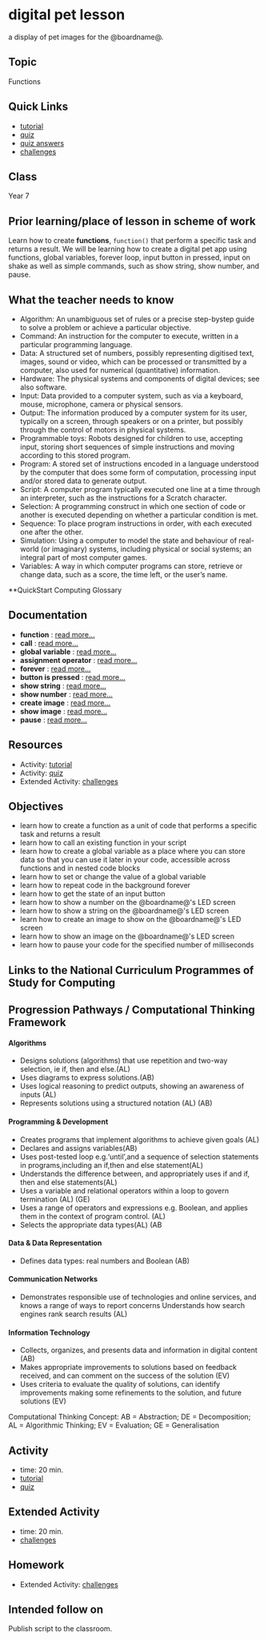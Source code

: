 # digital pet lesson

a display of pet images for the @boardname@.

## Topic

Functions

## Quick Links

* [tutorial](/lessons/digital-pet/tutorial)
* [quiz](/lessons/digital-pet/quiz)
* [quiz answers](/lessons/digital-pet/quiz-answers)
* [challenges](/lessons/digital-pet/challenges)

## Class

Year 7

## Prior learning/place of lesson in scheme of work

Learn how to create **functions**, `function()` that perform a specific task and returns a result. We will be learning how to create a digital pet app using functions, global variables, forever loop, input button in pressed, input on shake as well as simple commands, such as show string, show number, and pause.

## What the teacher needs to know

* Algorithm: An unambiguous set of rules or a precise step-bystep guide to solve a problem or achieve a particular objective.
* Command: An instruction for the computer to execute, written in a particular programming language.
* Data: A structured set of numbers, possibly representing digitised text, images, sound or video, which can be processed or transmitted by a computer, also used for numerical (quantitative) information.
* Hardware: The physical systems and components of digital devices; see also software.
* Input: Data provided to a computer system, such as via a keyboard, mouse, microphone, camera or physical sensors.
* Output: The information produced by a computer system for its user, typically on a screen, through speakers or on a printer, but possibly through the control of motors in physical systems.
* Programmable toys: Robots designed for children to use, accepting input, storing short sequences of simple instructions and moving according to this stored program.
* Program: A stored set of instructions encoded in a language understood by the computer that does some form of computation, processing input and/or stored data to generate output.
* Script: A computer program typically executed one line at a time through an interpreter, such as the instructions for a Scratch character.
* Selection: A programming construct in which one section of code or another is executed depending on whether a particular condition is met.
* Sequence: To place program instructions in order, with each executed one after the other.
* Simulation: Using a computer to model the state and behaviour of real-world (or imaginary) systems, including physical or social systems; an integral part of most computer games.
* Variables: A way in which computer programs can store, retrieve or change data, such as a score, the time left, or the user’s name.

**QuickStart Computing Glossary

## Documentation

* **function** : [read more...](/js/function)
* **call** : [read more...](/js/call)
* **global variable** : [read more...](/js/data)
* **assignment operator** : [read more...](/reference/variables/assign)
* **forever** : [read more...](/reference/basic/forever)
* **button is pressed** : [read more...](/reference/input/button-is-pressed)
* **show string** : [read more...](/reference/basic/show-string)
* **show number** : [read more...](/reference/basic/show-number)
* **create image** : [read more...](/reference/images/create-image)
* **show image** : [read more...](/reference/images/show-image)
* **pause** : [read more...](/reference/basic/pause)

## Resources

* Activity: [tutorial](/lessons/digital-pet/tutorial)
* Activity: [quiz](/lessons/digital-pet/quiz)
* Extended Activity: [challenges](/lessons/digital-pet/challenges)

## Objectives

* learn how to create a function as a unit of code that performs a specific task and returns a result
* learn how to call an existing function in your script
* learn how to create a global variable as a place where you can store data so that you can use it later in your code, accessible across functions and in nested code blocks
* learn how to set or change the value of a global variable
* learn how to repeat code in the background forever
* learn how to get the state of an input button
* learn how to show a number on the @boardname@'s LED screen
* learn how to show a string on the @boardname@'s LED screen
* learn how to create an image to show on the @boardname@'s LED screen
* learn how to show an image on the @boardname@'s LED screen
* learn how to pause your code for the specified number of milliseconds

## Links to the National Curriculum Programmes of Study for Computing

## Progression Pathways / Computational Thinking Framework

#### Algorithms

* Designs solutions (algorithms) that use repetition and two-way  selection, ie if, then and else.(AL)
* Uses diagrams to express solutions.(AB)
*  Uses logical reasoning to predict  outputs, showing an awareness of inputs (AL)
* Represents solutions using a structured notation (AL) (AB)

#### Programming & Development

* Creates programs that implement algorithms to achieve given goals (AL)
*  Declares and assigns variables(AB)
* Uses post-tested loop e.g.‘until’,and a sequence of selection statements in programs,including an if,then and else statement(AL)
* Understands the difference between, and appropriately uses if and if, then and else statements(AL)
* Uses a variable and relational operators within a loop to govern termination (AL) (GE)
* Uses a range of operators and expressions e.g. Boolean, and applies them in the context of program control. (AL)
* Selects the appropriate data types(AL) (AB

#### Data & Data Representation

* Defines data types: real numbers and Boolean (AB)

#### Communication Networks

* Demonstrates responsible use of technologies and online services, and knows a range of ways to report concerns Understands how search engines rank search results (AL)

#### Information Technology

* Collects, organizes, and presents data and information in digital content (AB)
* Makes appropriate improvements to solutions based on feedback received, and can comment on the success of the solution (EV)
* Uses criteria to evaluate the quality of solutions, can identify improvements making some refinements to the solution, and future  solutions (EV)

Computational Thinking Concept: AB = Abstraction; DE = Decomposition; AL = Algorithmic Thinking; EV = Evaluation; GE = Generalisation

## Activity

* time: 20 min.
* [tutorial](/lessons/digital-pet/tutorial)
* [quiz](/lessons/digital-pet/quiz)

## Extended Activity

* time: 20 min.
* [challenges](/lessons/digital-pet/challenges)

## Homework

* Extended Activity: [challenges](/lessons/digital-pet/challenges)

## Intended follow on

Publish script to the classroom.

